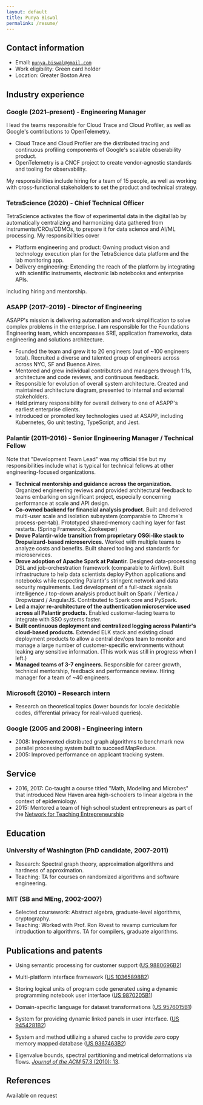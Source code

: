 ```yaml
---
layout: default
title: Punya Biswal
permalink: /resume/
---
```


## Contact information

- Email: [`punya.biswal@gmail.com`](mailto:punya.biswal@gmail.com)
- Work eligibility: Green card holder
- Location: Greater Boston Area

## Industry experience

### Google (2021–present) - Engineering Manager

I lead the teams responsible for Cloud Trace and Cloud Profiler, as well as Google's contributions to OpenTelemetry.

- Cloud Trace and Cloud Profiler are the distributed tracing and continuous profiling components of Google's scalable obserability product.
- OpenTelemetry is a CNCF project to create vendor-agnostic standards and tooling for observability.

My responsibilities include hiring for a team of 15 people, as well as working with cross-functional stakeholders to set the product and technical strategy.

### TetraScience (2020) - Chief Technical Officer

TetraScience activates the flow of experimental data in the digital lab by automatically centralizing and harmonizing data gathered from instruments/CROs/CDMOs, to prepare it for data science and AI/ML processing. My responsibilities cover

- Platform engineering and product: Owning product vision and technology execution plan for the TetraScience data platform and the lab monitoring app.
- Delivery engineering: Extending the reach of the platform by integrating with scientific instruments, electronic lab notebooks and enterprise APIs.

including hiring and mentorship.

### ASAPP (2017–2019) - Director of Engineering

ASAPP's mission is delivering automation and work simplification to solve complex problems in the enterprise. I am responsible for the Foundations Engineering team, which encompasses SRE, application frameworks, data engineering and solutions architecture.

- Founded the team and grew it to 20 engineers (out of ~100 engineers total). Recruited a diverse and talented group of engineers across  across NYC, SF and Buenos Aires.
- Mentored and grew individual contributors and managers through 1:1s, architecture and code reviews, and continuous feedback.
- Responsible for evolution of overall system architecture. Created and maintained architecture diagram, presented to internal and external stakeholders.
- Held primary responsibility for overall delivery to one of ASAPP's earliest enterprise clients.
- Introduced or promoted key technologies used at ASAPP, including Kubernetes, Go unit testing, TypeScript, and Jest.

### Palantir (2011–2016) - Senior Engineering Manager / Technical Fellow

Note that "Development Team Lead" was my official title but my responsibilities include what is typical for technical fellows at other engineering-focused organizations.
- **Technical mentorship and guidance across the organization.** Organized engineering reviews and provided architectural feedback to teams embarking on significant project, especially concerning performance at scale and API design.
- **Co-owned backend for financial analysis product.** Built and delivered multi-user scale and isolation subsystem (comparable to Chrome's process-per-tab). Prototyped shared-memory caching layer for fast restarts. (Spring Framework, Zookeeper)
- **Drove Palantir-wide transition from proprietary OSGi-like stack to Dropwizard-based microservices.** Worked with multiple teams to analyze costs and benefits. Built shared tooling and standards for microservices.
- **Drove adoption of Apache Spark at Palantir.** Designed data-processing DSL and job-orchestration framework (comparable to Airflow). Built infrastructure to help data scientists deploy Python applications and notebooks while respecting Palantir's stringent network and data security requirements. Led development of a full-stack signals intelligence / top-down analysis product built on Spark / Vertica / Dropwizard / AngularJS. Contributed to Spark core and PySpark.
- **Led a major re-architecture of the authentication microservice used across all Palantir products.** Enabled customer-facing teams to integrate with SSO systems faster.
- **Built continuous deployment and centralized logging across Palantir's cloud-based products.** Extended ELK stack and existing cloud deployment products to allow a central dev/ops team to monitor and manage a large number of customer-specific environments without leaking any sensitive information. (This work was still in progress when I left.)
- **Managed teams of 3-7 engineers.** Responsible for career growth, technical mentorship, feedback and performance review. Hiring manager for a team of ~40 engineers.

### Microsoft (2010) - Research intern

- Research on theoretical topics (lower bounds for locale decidable codes, differential privacy for real-valued queries).

### Google (2005 and 2008) - Engineering intern

- 2008: Implemented distributed graph algorithms to benchmark new parallel processing system built to succeed MapReduce.
- 2005: Improved performance on applicant tracking system.

## Service

- 2016, 2017: Co-taught a course titled "Math, Modeling and Microbes" that introduced New Haven area high-schoolers to linear algebra in the context of epidemiology.
- 2015: Mentored a team of high school student entrepreneurs as part of the [Network for Teaching Entrepreneurship](https://www.nfte.com/)

## Education

### University of Washington (PhD candidate, 2007-2011)

- Research: Spectral graph theory, approximation algorithms and hardness of approximation.
- Teaching: TA for courses on randomized algorithms and software engineering.

### MIT (SB and MEng, 2002-2007)

- Selected coursework: Abstract algebra, graduate-level algorithms, cryptography.
- Teaching: Worked with Prof. Ron Rivest to revamp curriculum for introduction to algorithms. TA for compilers, graduate algorithms.

## Publications and patents

- Using semantic processing for customer support ([US 9880696B2](https://patents.google.com/patent/US10083451B2))
- Multi-platform interface framework ([US 10365898B2](https://patents.google.com/patent/US10365898B2))
- Storing logical units of program code generated using a dynamic programming notebook user interface ([US 9870205B1](https://patents.google.com/patent/US9870205B1))
- Domain-specific language for dataset transformations ([US 9576015B1](https://patents.google.com/patent/US9576015B1))
- System for providing dynamic linked panels in user interface. ([US 9454281B2](https://patents.google.com/patent/US9454281B2))
- System and method utilizing a shared cache to provide zero copy memory mapped database ([US 9367463B2](https://patents.google.com/patent/US9367463B2))

- Eigenvalue bounds, spectral partitioning and metrical deformations via flows. [*Journal of the ACM* 57.3 (2010): 13](http://dx.doi.org/10.1145/1706591.1706593).

## References

Available on request
